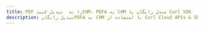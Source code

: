 ---title: PDF را به  تبدیل کنیدCHM، PDFA به CHM مبدل رایگان یا Curl SDKdescription: تبدیل رایگانPDFA به CHM با استفاده از Curl Cloud APIs & SDK همچنین اسناد PDF را در Cloud ایجاد، ویرایش و رندر کنید.---